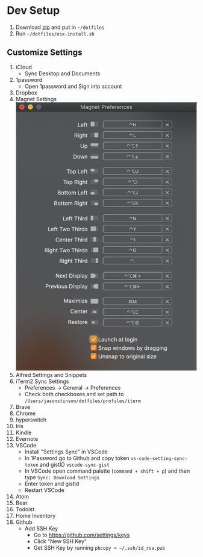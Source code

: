 # Dev Setup

1. Download [zip](https://github.com/jsfeb26/dotfiles) and put in `~/dotfiles`
2. Run `~/dotfiles/osx-install.sh`

## Customize Settings

1. iCloud
   - Sync Desktop and Documents
2. 1password
    - Open 1password and Sign into account
3. Dropbox
4. Magnet Settings
![Magnet Settings](settings/magnet-settings.png)
5. Alfred Settings and Snippets
6. iTerm2 Sync Settings
    - Preferences -> General -> Preferences
    - Check both checkboxes and set path to `/Users/jasonstinson/dotfiles/profiles/iterm`
7. Brave
8. Chrome
9. hyperswitch
10. Iris
11. Kindle
12. Evernote
13. VSCode
    - Install "Settings Sync" in VSCode
    - In 1Password go to Github and copy token `vs-code-setting-sync-token` and gistID `vscode-sync-gist`
    - In VSCode open command palette (`command + shift + p`) and then type `Sync: Download Settings`
    - Enter token and gistId
    - Restart VSCode
14. Atom
15. Bear
16. Todoist
17. Home Inventory
18. Github
    - Add SSH Key
      - Go to https://github.com/settings/keys
      - Click "New SSH Key"
      - Get SSH Key by running `pbcopy < ~/.ssh/id_rsa.pub`
